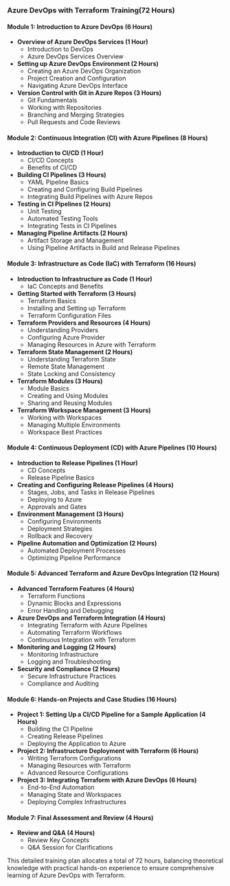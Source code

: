 ### Azure DevOps with Terraform Training(72 Hours)

#### **Module 1: Introduction to Azure DevOps (6 Hours)**
- **Overview of Azure DevOps Services (1 Hour)**
  - Introduction to DevOps
  - Azure DevOps Services Overview
- **Setting up Azure DevOps Environment (2 Hours)**
  - Creating an Azure DevOps Organization
  - Project Creation and Configuration
  - Navigating Azure DevOps Interface
- **Version Control with Git in Azure Repos (3 Hours)**
  - Git Fundamentals
  - Working with Repositories
  - Branching and Merging Strategies
  - Pull Requests and Code Reviews

#### **Module 2: Continuous Integration (CI) with Azure Pipelines (8 Hours)**
- **Introduction to CI/CD (1 Hour)**
  - CI/CD Concepts
  - Benefits of CI/CD
- **Building CI Pipelines (3 Hours)**
  - YAML Pipeline Basics
  - Creating and Configuring Build Pipelines
  - Integrating Build Pipelines with Azure Repos
- **Testing in CI Pipelines (2 Hours)**
  - Unit Testing
  - Automated Testing Tools
  - Integrating Tests in CI Pipelines
- **Managing Pipeline Artifacts (2 Hours)**
  - Artifact Storage and Management
  - Using Pipeline Artifacts in Build and Release Pipelines

#### **Module 3: Infrastructure as Code (IaC) with Terraform (16 Hours)**
- **Introduction to Infrastructure as Code (1 Hour)**
  - IaC Concepts and Benefits
- **Getting Started with Terraform (3 Hours)**
  - Terraform Basics
  - Installing and Setting up Terraform
  - Terraform Configuration Files
- **Terraform Providers and Resources (4 Hours)**
  - Understanding Providers
  - Configuring Azure Provider
  - Managing Resources in Azure with Terraform
- **Terraform State Management (2 Hours)**
  - Understanding Terraform State
  - Remote State Management
  - State Locking and Consistency
- **Terraform Modules (3 Hours)**
  - Module Basics
  - Creating and Using Modules
  - Sharing and Reusing Modules
- **Terraform Workspace Management (3 Hours)**
  - Working with Workspaces
  - Managing Multiple Environments
  - Workspace Best Practices

#### **Module 4: Continuous Deployment (CD) with Azure Pipelines (10 Hours)**
- **Introduction to Release Pipelines (1 Hour)**
  - CD Concepts
  - Release Pipeline Basics
- **Creating and Configuring Release Pipelines (4 Hours)**
  - Stages, Jobs, and Tasks in Release Pipelines
  - Deploying to Azure
  - Approvals and Gates
- **Environment Management (3 Hours)**
  - Configuring Environments
  - Deployment Strategies
  - Rollback and Recovery
- **Pipeline Automation and Optimization (2 Hours)**
  - Automated Deployment Processes
  - Optimizing Pipeline Performance

#### **Module 5: Advanced Terraform and Azure DevOps Integration (12 Hours)**
- **Advanced Terraform Features (4 Hours)**
  - Terraform Functions
  - Dynamic Blocks and Expressions
  - Error Handling and Debugging
- **Azure DevOps and Terraform Integration (4 Hours)**
  - Integrating Terraform with Azure Pipelines
  - Automating Terraform Workflows
  - Continuous Integration with Terraform
- **Monitoring and Logging (2 Hours)**
  - Monitoring Infrastructure
  - Logging and Troubleshooting
- **Security and Compliance (2 Hours)**
  - Secure Infrastructure Practices
  - Compliance and Auditing

#### **Module 6: Hands-on Projects and Case Studies (16 Hours)**
- **Project 1: Setting Up a CI/CD Pipeline for a Sample Application (4 Hours)**
  - Building the CI Pipeline
  - Creating Release Pipelines
  - Deploying the Application to Azure
- **Project 2: Infrastructure Deployment with Terraform (6 Hours)**
  - Writing Terraform Configurations
  - Managing Resources with Terraform
  - Advanced Resource Configurations
- **Project 3: Integrating Terraform with Azure DevOps (6 Hours)**
  - End-to-End Automation
  - Managing State and Workspaces
  - Deploying Complex Infrastructures

#### **Module 7: Final Assessment and Review (4 Hours)**
- **Review and Q&A (4 Hours)**
  - Review Key Concepts
  - Q&A Session for Clarifications

This detailed training plan allocates a total of 72 hours, balancing theoretical knowledge with practical hands-on experience to ensure comprehensive learning of Azure DevOps with Terraform.
